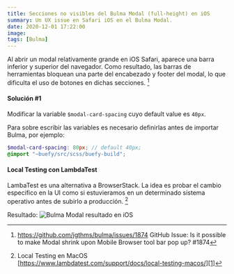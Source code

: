 ```yaml
---
title: Secciones no visibles del Bulma Modal (full-height) en iOS
summary: Un UX issue en Safari iOS en el Bulma Modal.
date: 2020-12-01 17:22:00
image:
tags: [Bulma]
---
```


Al abrir un modal relativamente grande en iOS Safari, aparece una barra inferior y superior del navegador. Como resultado, las barras de herramientas bloquean una parte del encabezado y footer del modal, lo que dificulta el uso de botones en dichas secciones. [^1]

#### Solución #1

Modificar la variable `$modal-card-spacing`  cuyo default value es `40px`.

Para sobre escribir las variables es necesario definirlas antes de importar Bulma, por ejemplo:

```scss
$modal-card-spacing: 80px; // default 40px;
@import "~buefy/src/scss/buefy-build";
```

#### Local Testing con LambdaTest

LambaTest es una alternativa a BrowserStack. La idea es probar el cambio especifico en la UI como si estuvieramos en un determinado sistema operativo antes de subirlo a producción. [^2]

Resultado: 
![Bulma Modal resultado en iOS][image-1]

[^1]:	https://github.com/jgthms/bulma/issues/1874
	GitHub Issue: Is it possible to make Modal shrink upon Mobile Browser tool bar pop up? #1874

[^2]:	Local Testing en MacOS [https://www.lambdatest.com/support/docs/local-testing-macos/][1]

[1]:	https://www.lambdatest.com/support/docs/local-testing-macos/

[image-1]:	/blog/post/1606934440.png